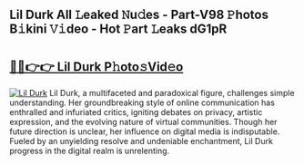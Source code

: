 ## Lil Durk All 𝙻eaked 𝙽u𝚍es - Part-V98 𝙿hotos B𝚒kini 𝚅𝚒deo - Hot 𝙿art 𝙻eaks dG1pR

# <h2><a href="http://ld3xjh5.urlbe.top/?page=Lil+Durk">🔗🔗👉👉 Lil Durk P𝚑oto𝚜Vid𝚎o</a></h2>

[![Lil Durk](https://i.imgur.com/eBuTRDB.gif)](http://ld3xjh5.urlbe.top/?page=Lil+Durk)
Lil Durk, a multifaceted and paradoxical figure, challenges simple understanding. Her groundbreaking style of online communication has enthralled and infuriated critics, igniting debates on privacy, artistic expression, and the evolving nature of virtual communities. Though her future direction is unclear, her influence on digital media is indisputable. Fueled by an unyielding resolve and undeniable enchantment, Lil Durk progress in the digital realm is unrelenting.
